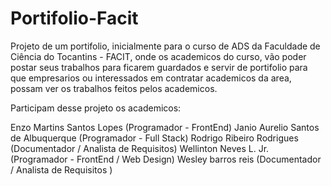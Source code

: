 # Portifolio-Facit

Projeto de um portifolio, inicialmente para o curso de ADS da Faculdade de Ciência do Tocantins - FACIT, onde os academicos do curso, vão poder postar seus trabalhos para ficarem guardados e servir de portifolio para que empresarios ou interessados em contratar academicos da area, possam ver os trabalhos feitos pelos academicos.

Participam desse projeto os academicos:

Enzo Martins Santos Lopes (Programador - FrontEnd)
Janio Aurelio Santos de Albuquerque (Programador - Full Stack)
Rodrigo Ribeiro Rodrigues (Documentador / Analista de Requisitos)
Wellinton Neves L. Jr.(Programador - FrontEnd / Web Design)
Wesley barros reis (Documentador / Analista de Requisitos )

